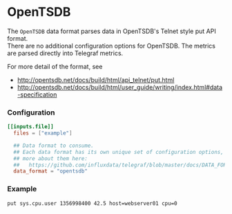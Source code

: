 # OpenTSDB

The `OpenTSDB` data format parses data in OpenTSDB's Telnet style put API format.  
There are no additional configuration options for OpenTSDB. The metrics are parsed directly into Telegraf metrics.

For more detail of the format, see
- http://opentsdb.net/docs/build/html/api_telnet/put.html
- http://opentsdb.net/docs/build/html/user_guide/writing/index.html#data-specification

### Configuration

```toml
[[inputs.file]]
  files = ["example"]

  ## Data format to consume.
  ## Each data format has its own unique set of configuration options, read
  ## more about them here:
  ##   https://github.com/influxdata/telegraf/blob/master/docs/DATA_FORMATS_INPUT.md
  data_format = "opentsdb"
```

### Example

```
put sys.cpu.user 1356998400 42.5 host=webserver01 cpu=0
```
